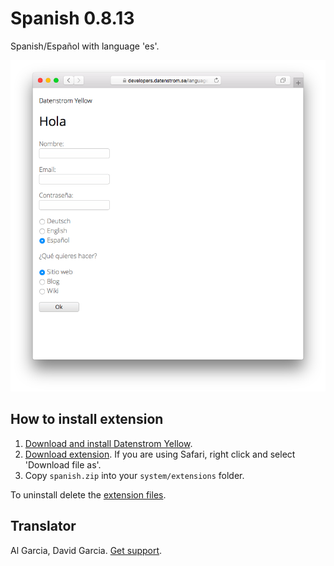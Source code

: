 Spanish 0.8.13
==============
Spanish/Español with language 'es'.

<p align="center"><img src="spanish-screenshot.png?raw=true" alt="Screenshot"></p>

## How to install extension

1. [Download and install Datenstrom Yellow](https://github.com/datenstrom/yellow/).
2. [Download extension](https://github.com/datenstrom/yellow-extensions/raw/master/zip/spanish.zip). If you are using Safari, right click and select 'Download file as'.
3. Copy `spanish.zip` into your `system/extensions` folder.

To uninstall delete the [extension files](extension.ini).

## Translator

Al Garcia, David Garcia. [Get support](https://extensions.datenstrom.se/help/).
